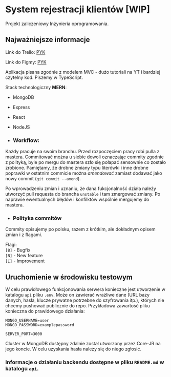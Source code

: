 # System rejestracji klientów [WIP]

Projekt zaliczeniowy Inżynieria oprogramowania.

## Najważniejsze informacje

Link do Trello: [PYK](https://trello.com/projektinynieraiaoprogramowania)

Link do
Figmy: [PYK](https://www.figma.com/file/Vjsph7n1hasTuwlSo9PbST/System-rejestracji-i-kolejkowania?node-id=116%3A369)

Aplikacja pisana zgodnie z modelem MVC - dużo tutoriali na YT i bardziej czytelny kod.
Piszemy w TypeScript.

Stack technologiczny **MERN**:

- MongoDB
- Express
- React
- NodeJS

- ### Workflow:

Każdy pracuje na swoim branchu. Przed rozpoczęciem pracy robi pulla z mastera. Commitować można u siebie dowoli
oznaczając commity zgodnie z polityką, byle po mergu do mastera szło się połapać sensownie co zostało zrobione.
Pamiętamy, że drobne zmiany typu literówki i inne drobne poprawki w ostatnim commicie można _amendować_ zamiast dodawać
jako nowy commit (`git commit --amend`).

Po wprowadzeniu zmian i uznaniu, że dana fukcjonalność działa należy utworzyć pull requesta do brancha `unstable` i tam
zmergować zmiany. Po naprawie ewentualnych błędów i konfilktów wspólnie mergujemy do mastera.

- ### Polityka commitów

Commity opisujemy po polsku, razem z krótkim, ale dokładnym opisem zmian i z flagami.

Flagi:\
`[B]` - Bugfix\
`[N]` - New feature\
`[I]` - Improvement

## Uruchomienie w środowisku testowym

W celu prawidłowego funkcjonowania serwera konieczne jest utworzenie w katalogu `api` pliku `.env`. Może on zawierać
wrażliwe dane (URL bazy danych, hasła, klucze prywatne potrzebne do szyfrowania itp.), których nie chcemy pushować
publicznie do repo. Przykładowa zawartość pliku konieczna do prawidowego działania:

```
MONGO_USERNAME=user
MONGO_PASSWORD=examplepassword

SERVER_PORT=3000
```

Cluster w MongoDB dostępny zdalnie został utworzony przez Core-JR na jego koncie. W celu uzyskania hasła należy się do
niego zgłosić.

### Informacje o działaniu backendu dostępne w pliku `README.md` w katalogu `api`.

